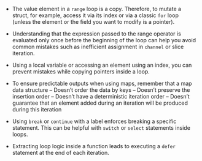 - The value element in a `range` loop is a copy. Therefore, to mutate a struct, for example, access it via its index or via a classic `for` loop (unless the element or the field you want to modify is a pointer).

- Understanding that the expression passed to the range operator is evaluated only once before the beginning of the loop can help you avoid common mistakes such as inefficient assignment in `channel` or slice iteration.

- Using a local variable or accessing an element using an index, you can prevent mistakes while copying pointers inside a loop.

- To ensure predictable outputs when using maps, remember that a map data structure
	– Doesn’t order the data by keys
	– Doesn’t preserve the insertion order
	– Doesn’t have a deterministic iteration order
	– Doesn’t guarantee that an element added during an iteration will be produced during this iteration

- Using `break` or `continue` with a label enforces breaking a specific statement. This can be helpful with `switch` or `select` statements inside loops.

- Extracting loop logic inside a function leads to executing a `defer` statement at the end of each iteration.
